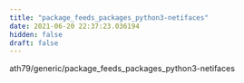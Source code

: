 ```yaml
---
title: "package_feeds_packages_python3-netifaces"
date: 2021-06-20 22:37:23.036194
hidden: false
draft: false
---
```


ath79/generic/package_feeds_packages_python3-netifaces


